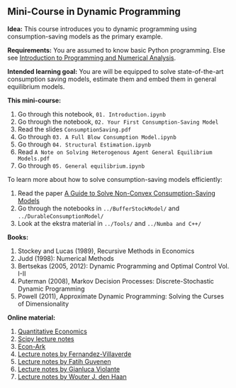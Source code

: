 ## Mini-Course in Dynamic Programming

**Idea:** This course introduces you to dynamic programming using consumption-saving models as the primary example. 

**Requirements:** You are assumed to know basic Python programming. Else see [Introduction to Programming and Numerical Analysis](https://numeconcopenhagen.netlify.com/).

**Intended learning goal:** You are will be equipped to solve state-of-the-art consumption saving models, estimate them and embed them in general equilibrium models.

**This mini-course:**

1. Go through this notebook, `01. Introduction.ipynb`
2. Go through the notebook, `02. Your First Consumption-Saving Model`
3. Read the slides `ConsumptionSaving.pdf`
4. Go through `03. A Full Blow Consumption Model.ipynb`
5. Go through `04. Structural Estimation.ipynb`
6. Read `A Note on Solving Heterogenous Agent General Equilibrium Models.pdf`
7. Go through `05. General equilibrium.ipynb`

To learn more about how to solve consumption-saving models efficiently: 

1. Read the paper [A Guide to Solve Non-Convex Consumption-Saving Models](https://drive.google.com/open?id=1V15dwMIrl_TJGoqu7qauhVWcDm0yqb-D)
2. Go through the notebooks in `../BufferStockModel/` and `../DurableConsumptionModel/`
3. Look at the ekstra material in `../Tools/` and `../Numba and C++/`

**Books:**

1. Stockey and Lucas (1989), Recursive Methods in Economics
2. Judd (1998): Numerical Methods
3. Bertsekas (2005, 2012): Dynamic Programming and Optimal Control Vol. I-II
4. Puterman (2008), Markov Decision Processes: Discrete-Stochastic Dynamic Programming
5. Powell (2011), Approximate Dynamic Programming: Solving the Curses of Dimensionality

**Online material:**

1. [Quantitative Economics](https://lectures.quantecon.org/)
2. [Scipy lecture notes](https://scipy-lectures.org/)
3. [Econ-Ark](https://econ-ark.org/)
4. [Lecture notes by Fernandez-Villaverde](https://www.sas.upenn.edu/~jesusfv/teaching.html)
5. [Lecture notes by Fatih Guvenen](https://fatihguvenen.com/teaching/econ8185-phd-computation-empirics/)
6. [Lecture notes by Gianluca Violante](https://sites.google.com/a/nyu.edu/glviolante/teaching/quantmacro15)
7. [Lecture notes by Wouter J. den Haan](http://www.wouterdenhaan.com/notes.htm)
